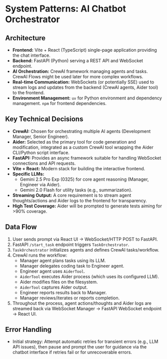 # System Patterns: AI Chatbot Orchestrator

## Architecture
*   **Frontend:** Vite + React (TypeScript) single-page application providing the chat interface.
*   **Backend:** FastAPI (Python) serving a REST API and WebSocket endpoint.
*   **AI Orchestration:** CrewAI framework managing agents and tasks. CrewAI Flows might be used later for more complex workflows.
*   **Real-time Communication:** WebSockets (or potentially SSE) used to stream logs and updates from the backend (CrewAI agents, Aider tool) to the frontend.
*   **Environment Management:** `uv` for Python environment and dependency management. `npm` for frontend dependencies.

## Key Technical Decisions
*   **CrewAI:** Chosen for orchestrating multiple AI agents (Development Manager, Senior Engineer).
*   **Aider:** Selected as the primary tool for code generation and modification, integrated as a custom CrewAI tool wrapping the Aider CLI/Python script interface.
*   **FastAPI:** Provides an async framework suitable for handling WebSocket connections and API requests.
*   **Vite + React:** Modern stack for building the interactive frontend.
*   **Specific LLMs:**
    *   Gemini 2.5 Pro Exp (0325) for core agent reasoning (Manager, Engineer via Aider).
    *   Gemini 2.0 Flash for utility tasks (e.g., summarization).
*   **Streaming Output:** A core requirement is to stream agent thoughts/actions and Aider logs to the frontend for transparency.
*   **High Test Coverage:** Aider will be prompted to generate tests aiming for >90% coverage.

## Data Flow
1.  User sends prompt via React UI -> WebSocket/HTTP POST to FastAPI.
2.  FastAPI `/start_task` endpoint triggers `TaskOrchestrator`.
3.  `TaskOrchestrator` initializes agents and defines CrewAI tasks/workflow.
4.  CrewAI runs the workflow:
    *   Manager agent plans tasks using its LLM.
    *   Manager delegates coding task to Engineer agent.
    *   Engineer agent uses `AiderTool`.
    *   `AiderTool` executes Aider process (which uses its configured LLM).
    *   Aider modifies files on the filesystem.
    *   `AiderTool` captures Aider output.
    *   Engineer reports results back to Manager.
    *   Manager reviews/iterates or reports completion.
5.  Throughout the process, agent actions/thoughts and Aider logs are streamed back via WebSocket Manager -> FastAPI WebSocket endpoint -> React UI.

## Error Handling
*   Initial strategy: Attempt automatic retries for transient errors (e.g., LLM API issues), then pause and prompt the user for guidance via the chatbot interface if retries fail or for unrecoverable errors.